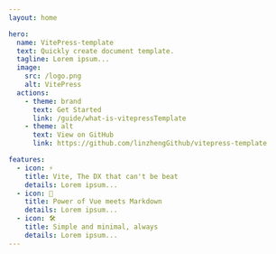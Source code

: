 ```yaml
---
layout: home

hero:
  name: VitePress-template
  text: Quickly create document template.
  tagline: Lorem ipsum...
  image:
    src: /logo.png
    alt: VitePress
  actions:
    - theme: brand
      text: Get Started
      link: /guide/what-is-vitepressTemplate
    - theme: alt
      text: View on GitHub
      link: https://github.com/linzhengGithub/vitepress-template

features:
  - icon: ⚡️
    title: Vite, The DX that can't be beat
    details: Lorem ipsum...
  - icon: 🖖
    title: Power of Vue meets Markdown
    details: Lorem ipsum...
  - icon: 🛠️
    title: Simple and minimal, always
    details: Lorem ipsum...
---
```

